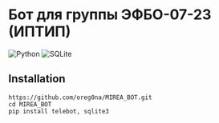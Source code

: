 # Бот для группы ЭФБО-07-23 (ИПТИП)

![Python](https://img.shields.io/badge/Python-3.12-blue?style=for-the-badge&logo=python)
![SQLite](https://img.shields.io/badge/sqlite-gray?style=for-the-badge&logo=sqlite)

## Installation
```
https://github.com/oreg0na/MIREA_BOT.git
cd MIREA_BOT
pip install telebot, sqlite3
```
